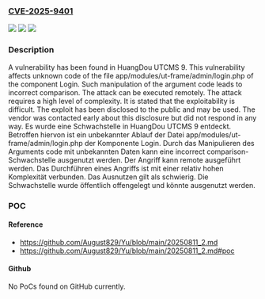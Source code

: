 ### [CVE-2025-9401](https://cve.mitre.org/cgi-bin/cvename.cgi?name=CVE-2025-9401)
![](https://img.shields.io/static/v1?label=Product&message=UTCMS&color=blue)
![](https://img.shields.io/static/v1?label=Version&message=9%20&color=brightgreen)
![](https://img.shields.io/static/v1?label=Vulnerability&message=Incorrect%20Comparison&color=brightgreen)

### Description

A vulnerability has been found in HuangDou UTCMS 9. This vulnerability affects unknown code of the file app/modules/ut-frame/admin/login.php of the component Login. Such manipulation of the argument code leads to incorrect comparison. The attack can be executed remotely. The attack requires a high level of complexity. It is stated that the exploitability is difficult. The exploit has been disclosed to the public and may be used. The vendor was contacted early about this disclosure but did not respond in any way.
Es wurde eine Schwachstelle in HuangDou UTCMS 9 entdeckt. Betroffen hiervon ist ein unbekannter Ablauf der Datei app/modules/ut-frame/admin/login.php der Komponente Login. Durch das Manipulieren des Arguments code mit unbekannten Daten kann eine incorrect comparison-Schwachstelle ausgenutzt werden. Der Angriff kann remote ausgeführt werden. Das Durchführen eines Angriffs ist mit einer relativ hohen Komplexität verbunden. Das Ausnutzen gilt als schwierig. Die Schwachstelle wurde öffentlich offengelegt und könnte ausgenutzt werden.

### POC

#### Reference
- https://github.com/August829/Yu/blob/main/20250811_2.md
- https://github.com/August829/Yu/blob/main/20250811_2.md#poc

#### Github
No PoCs found on GitHub currently.

